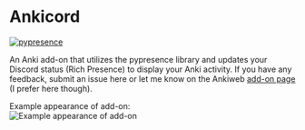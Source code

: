 # Ankicord

[![pypresence](https://img.shields.io/badge/using-pypresence-00bb88.svg?style=for-the-badge&logo=discord&logoWidth=20)](https://github.com/qwertyquerty/pypresence)

An Anki add-on that utilizes the pypresence library and updates your Discord status (Rich Presence) to display your Anki activity. If you have any feedback, submit an issue here or let me know on the Ankiweb [add-on page](https://ankiweb.net/shared/info/1828536813) (I prefer here though).

Example appearance of add-on:<br>
![Example appearance of add-on](https://i.imgur.com/31NOLTB.png)
